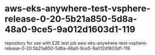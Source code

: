 # aws-eks-anywhere-test-vsphere-release-0-20-5b21a850-5d8a-48a0-9ce5-9a012d1603d1-119
repository for use with E2E test job aws-eks-anywhere-test-vsphere-release-0-20:5b21a850-5d8a-48a0-9ce5-9a012d1603d1-119
